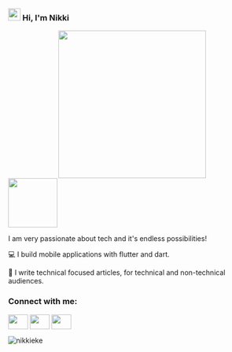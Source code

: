 <h3 align="left"><img src = "https://raw.githubusercontent.com/MartinHeinz/MartinHeinz/master/wave.gif" width = 25px> Hi, I'm Nikki</h3>
<div id="header" align="center">
  <img src="https://user-images.githubusercontent.com/95222620/235794428-f033b448-786a-47ec-8e33-5c3801e77360.gif" height="300"/>
</div> 
<img src="https://komarev.com/ghpvc/?username=nikkieke&color=545ff2" width="100">

I am very passionate about tech and it's endless possibilities!

:computer: I build mobile applications with flutter and dart.

:pencil: I write technical focused articles, for technical and non-technical audiences.

<h3 align="left">Connect with me:</h3>
<p align="left">
<a href="https://twitter.com/nikki_eke" target="blank"><img align="center" src="https://user-images.githubusercontent.com/95222620/235796088-68b58c83-8a81-487c-88f2-f6d10e561190.svg" alt="" height="30" width="40" /></a>
<a href="https://www.linkedin.com/in/nkechi-eke-software-developer/" target="blank"><img align="center" src="https://user-images.githubusercontent.com/95222620/235796449-7f7f36da-aa1f-42dc-9ff3-c058be20676c.svg" alt="" height="30" width="40" /></a>
<a href="mailto:nikkieke001@gmail.com" target="blank"><img align="center" src="https://user-images.githubusercontent.com/95222620/235796729-3c165b35-1778-4be1-92cf-740c92b6371b.svg" alt="" height="30" width="40" /></a>
</p>
<img src="https://github-readme-stats.vercel.app/api/top-langs?username=nikkieke&show_icons=true&locale=en&layout=compact" alt="nikkieke" />





